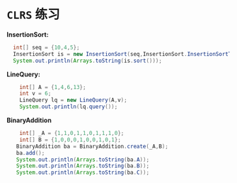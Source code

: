 # `CLRS` 练习
**InsertionSort:**

```java
  int[] seq = {10,4,5};
  InsertionSort is = new InsertionSort(seq,InsertionSort.InsertionSortType.ascending);
  System.out.println(Arrays.toString(is.sort()));
```
**LineQuery:**

```java
	int[] A = {1,4,6,13};
	int v = 6;
	LineQuery lq = new LineQuery(A,v);
	System.out.println(lq.query());
```

**BinaryAddition**

```java
	int[] _A = {1,1,0,1,1,0,1,1,1,0};
 	int[] B = {1,0,0,0,1,0,0,1,0,1};
   BinaryAddition ba = BinaryAddition.create(_A,B);
   ba.add();
   System.out.println(Arrays.toString(ba.A));
   System.out.println(Arrays.toString(ba.B));
   System.out.println(Arrays.toString(ba.C));
```